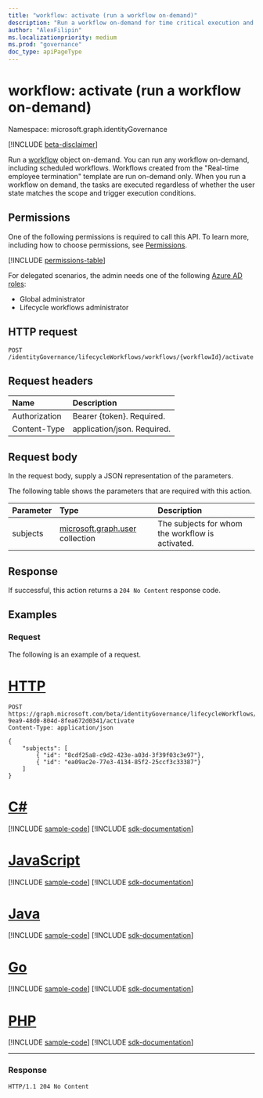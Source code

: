 ```yaml
---
title: "workflow: activate (run a workflow on-demand)"
description: "Run a workflow on-demand for time critical execution and testing."
author: "AlexFilipin"
ms.localizationpriority: medium
ms.prod: "governance"
doc_type: apiPageType
---
```


# workflow: activate (run a workflow on-demand)

Namespace: microsoft.graph.identityGovernance

[!INCLUDE [beta-disclaimer](../../includes/beta-disclaimer.md)]

Run a [workflow](../resources/identitygovernance-workflow.md) object on-demand. You can run any workflow on-demand, including scheduled workflows. Workflows created from the "Real-time employee termination" template are run on-demand only. When you run a workflow on demand, the tasks are executed regardless of whether the user state matches the scope and trigger execution conditions.

## Permissions

One of the following permissions is required to call this API. To learn more, including how to choose permissions, see [Permissions](/graph/permissions-reference).

<!-- { "blockType": "permissions", "name": "identitygovernance_workflow_activate" } -->
[!INCLUDE [permissions-table](../includes/permissions/identitygovernance-workflow-activate-permissions.md)]

For delegated scenarios, the admin needs one of the following [Azure AD roles](/azure/active-directory/users-groups-roles/directory-assign-admin-roles#available-roles):

- Global administrator
- Lifecycle workflows administrator

## HTTP request

<!-- {
  "blockType": "ignored"
}
-->
``` http
POST /identityGovernance/lifecycleWorkflows/workflows/{workflowId}/activate
```

## Request headers

|Name|Description|
|:---|:---|
|Authorization|Bearer {token}. Required.|
|Content-Type|application/json. Required.|

## Request body

In the request body, supply a JSON representation of the parameters.

The following table shows the parameters that are required with this action.

|Parameter|Type|Description|
|:---|:---|:---|
|subjects|[microsoft.graph.user](../resources/user.md) collection|The subjects for whom the workflow is activated.|

## Response

If successful, this action returns a `204 No Content` response code.

## Examples

### Request

The following is an example of a request.

# [HTTP](#tab/http)
<!-- {
  "blockType": "request",
  "name": "lifecycleworkflows_workflowthis.activate"
}
-->
``` http
POST https://graph.microsoft.com/beta/identityGovernance/lifecycleWorkflows/workflows/14879e66-9ea9-48d0-804d-8fea672d0341/activate
Content-Type: application/json

{
    "subjects": [ 
        { "id": "8cdf25a8-c9d2-423e-a03d-3f39f03c3e97"},
        { "id": "ea09ac2e-77e3-4134-85f2-25ccf3c33387"}
    ]
}
```

# [C#](#tab/csharp)
[!INCLUDE [sample-code](../includes/snippets/csharp/lifecycleworkflows-workflowthisactivate-csharp-snippets.md)]
[!INCLUDE [sdk-documentation](../includes/snippets/snippets-sdk-documentation-link.md)]

# [JavaScript](#tab/javascript)
[!INCLUDE [sample-code](../includes/snippets/javascript/lifecycleworkflows-workflowthisactivate-javascript-snippets.md)]
[!INCLUDE [sdk-documentation](../includes/snippets/snippets-sdk-documentation-link.md)]

# [Java](#tab/java)
[!INCLUDE [sample-code](../includes/snippets/java/lifecycleworkflows-workflowthisactivate-java-snippets.md)]
[!INCLUDE [sdk-documentation](../includes/snippets/snippets-sdk-documentation-link.md)]

# [Go](#tab/go)
[!INCLUDE [sample-code](../includes/snippets/go/lifecycleworkflows-workflowthisactivate-go-snippets.md)]
[!INCLUDE [sdk-documentation](../includes/snippets/snippets-sdk-documentation-link.md)]

# [PHP](#tab/php)
[!INCLUDE [sample-code](../includes/snippets/php/lifecycleworkflows-workflowthisactivate-php-snippets.md)]
[!INCLUDE [sdk-documentation](../includes/snippets/snippets-sdk-documentation-link.md)]

---

### Response

<!-- {
  "blockType": "response",
  "truncated": true
}
-->
``` http
HTTP/1.1 204 No Content
```
